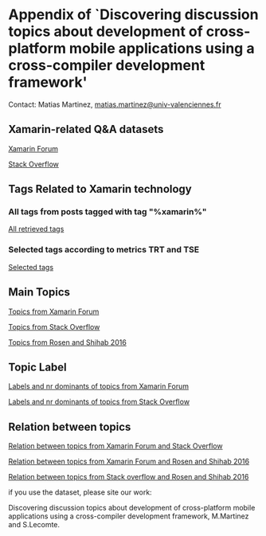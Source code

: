 # Appendix of `Discovering discussion topics about development of cross-platform mobile applications using a cross-compiler development framework'


Contact: Matias Martinez,  matias.martinez@univ-valenciennes.fr


## Xamarin-related Q&A datasets

[Xamarin Forum](datasets/so_xam_sept_2017.sql.zip)

[Stack Overflow](datasets/xam_forum_sept_2017.sql.zip)

## Tags Related to Xamarin technology


### All tags from posts tagged with tag "%xamarin%"

[All retrieved tags](all_measure_tags.md)

### Selected tags  according to metrics TRT and TSE

[Selected tags](selected_measure_tags.md)



## Main Topics

[Topics from Xamarin Forum](xam_topics.md.md)


[Topics from Stack Overflow](SO_topics.md)


[Topics from  Rosen and Shihab 2016](rosen_topics.md)



## Topic Label

[Labels and nr dominants of topics from Xamarin Forum](xam_label_and_dominants.md)

[Labels and nr dominants of topics from Stack Overflow](so_label_and_dominants.md)



## Relation between topics

[Relation between topics from Xamarin Forum and Stack Overflow](rosen_topics.md)


[Relation between topics from Xamarin Forum and Rosen and Shihab 2016](xam_mapping_rosen.md)


[Relation between topics from Stack overflow and Rosen and Shihab 2016](so_mapping_rosen.md)




if you use the dataset, please site our work:

Discovering discussion topics about development of cross-platform mobile applications using a cross-compiler development framework, M.Martinez and S.Lecomte.

